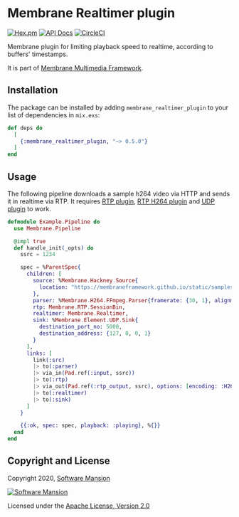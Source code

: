 # Membrane Realtimer plugin

[![Hex.pm](https://img.shields.io/hexpm/v/membrane_realtimer_plugin.svg)](https://hex.pm/packages/membrane_realtimer_plugin)
[![API Docs](https://img.shields.io/badge/api-docs-yellow.svg?style=flat)](https://hexdocs.pm/membrane_realtimer_plugin/)
[![CircleCI](https://circleci.com/gh/membraneframework/membrane_realtimer_plugin.svg?style=svg)](https://circleci.com/gh/membraneframework/membrane_realtimer_plugin)

Membrane plugin for limiting playback speed to realtime, according to buffers' timestamps.

It is part of [Membrane Multimedia Framework](https://membraneframework.org).

## Installation

The package can be installed by adding `membrane_realtimer_plugin` to your list of dependencies in `mix.exs`:

```elixir
def deps do
  [
    {:membrane_realtimer_plugin, "~> 0.5.0"}
  ]
end
```

## Usage

The following pipeline downloads a sample h264 video via HTTP and sends it in realtime via RTP.
It requires [RTP plugin](https://github.com/membraneframework/membrane_rtp_plugin), [RTP H264 plugin](https://github.com/membraneframework/membrane_rtp_h264_plugin) and [UDP plugin](https://github.com/membraneframework/membrane_element_udp) to work.

```elixir
defmodule Example.Pipeline do
  use Membrane.Pipeline

  @impl true
  def handle_init(_opts) do
    ssrc = 1234

    spec = %ParentSpec{
      children: [
        source: %Membrane.Hackney.Source{
          location: "https://membraneframework.github.io/static/samples/ffmpeg-testsrc.h264"
        },
        parser: %Membrane.H264.FFmpeg.Parser{framerate: {30, 1}, alignment: :nal},
        rtp: Membrane.RTP.SessionBin,
        realtimer: Membrane.Realtimer,
        sink: %Membrane.Element.UDP.Sink{
          destination_port_no: 5000,
          destination_address: {127, 0, 0, 1}
        }
      ],
      links: [
        link(:src)
        |> to(:parser)
        |> via_in(Pad.ref(:input, ssrc))
        |> to(:rtp)
        |> via_out(Pad.ref(:rtp_output, ssrc), options: [encoding: :H264])
        |> to(:realtimer)
        |> to(:sink)
      ]
    }

    {{:ok, spec: spec, playback: :playing}, %{}}
  end
end
```

## Copyright and License

Copyright 2020, [Software Mansion](https://swmansion.com/?utm_source=git&utm_medium=readme&utm_campaign=membrane_realtimer_plugin)

[![Software Mansion](https://logo.swmansion.com/logo?color=white&variant=desktop&width=200&tag=membrane-github)](https://swmansion.com/?utm_source=git&utm_medium=readme&utm_campaign=membrane_realtimer_plugin)

Licensed under the [Apache License, Version 2.0](LICENSE)
